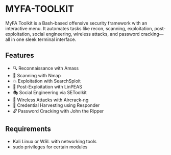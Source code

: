 # MYFA-TOOLKIT
MyFA Toolkit is a Bash-based offensive security framework with an interactive menu. It automates tasks like recon, scanning, exploitation, post-exploitation, social engineering, wireless attacks, and password cracking—all in one sleek terminal interface.

## Features
- 🔍 Reconnaissance with Amass
- 🔎 Scanning with Nmap
- 💥 Exploitation with SearchSploit
- 🧠 Post-Exploitation with LinPEAS
- 🎭 Social Engineering via SEToolkit
- 📡 Wireless Attacks with Aircrack-ng
- 🔐 Credential Harvesting using Responder
- 🔓 Password Cracking with John the Ripper

## Requirements
- Kali Linux or WSL with networking tools
- sudo privileges for certain modules
